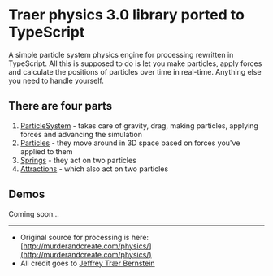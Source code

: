 # Traer physics 3.0 library ported to TypeScript

A simple particle system physics engine for processing rewritten in TypeScript. All this is supposed to do is let you make particles, apply forces and calculate the positions of particles over time in real-time. Anything else you need to handle yourself.

## There are four parts

1. [ParticleSystem](https://github.com/jvanja/traer_ts/blob/main/src/ParticleSystem.ts) - takes care of gravity, drag, making particles, applying forces and advancing the simulation
2. [Particles](https://github.com/jvanja/traer_ts/blob/main/src/Particle.ts) - they move around in 3D space based on forces you've applied to them
3. [Springs](https://github.com/jvanja/traer_ts/blob/main/src/Spring.ts) - they act on two particles
4. [Attractions](https://github.com/jvanja/traer_ts/blob/main/src/Attraction.ts) - which also act on two particles

## Demos

Coming soon...

---
* Original source for processing is here: [http://murderandcreate.com/physics/](http://murderandcreate.com/physics/)
* All credit goes to [Jeffrey Trær Bernstein](jeff@traer.cc)
